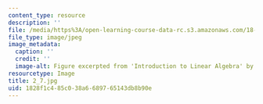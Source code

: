 ```yaml
---
content_type: resource
description: ''
file: /media/https%3A/open-learning-course-data-rc.s3.amazonaws.com/18-06sc-linear-algebra-fall-2011/1828f1c485c038a6689765143db8b90e_2_7.jpg
file_type: image/jpeg
image_metadata:
  caption: ''
  credit: ''
  image-alt: Figure excerpted from 'Introduction to Linear Algebra' by G.S. Strang
resourcetype: Image
title: 2_7.jpg
uid: 1828f1c4-85c0-38a6-6897-65143db8b90e
---
```

